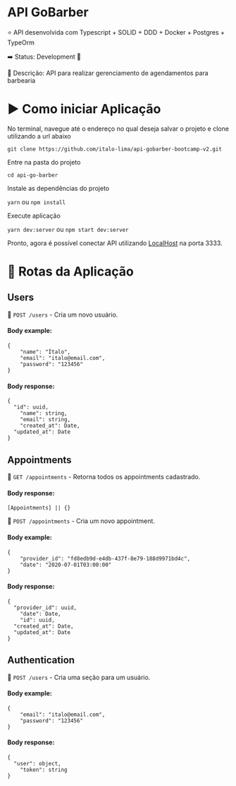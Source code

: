 # API GoBarber 

:star: API desenvolvida com Typescript + SOLID + DDD + Docker + Postgres + TypeOrm

:arrow_right: Status: Development :wrench:

:triangular_flag_on_post: Descrição: API para realizar gerenciamento de agendamentos para barbearia

# :arrow_forward: Como iniciar Aplicação

No terminal, navegue até o endereço no qual deseja salvar o projeto e clone utilizando a url abaixo

`git clone https://github.com/italo-lima/api-gobarber-bootcamp-v2.git`

Entre na pasta do projeto

`cd api-go-barber`

Instale as dependências do projeto

`yarn` ou `npm install`

Execute aplicação

`yarn dev:server` ou `npm start dev:server`

Pronto, agora é possível conectar API utilizando [LocalHost](http://localhost:3333 "API GoBarber") na porta 3333.

# :twisted_rightwards_arrows: Rotas da Aplicação

## Users 

:paperclip: `POST /users` - Cria um novo usuário.

#### Body example:

```
{
	"name": "Ítalo",
	"email": "italo@email.com",
	"password": "123456"
}
```

#### Body response:

```
{
  "id": uuid,
	"name": string,
	"email": string,
	"created_at": Date,
  "updated_at": Date
}
```

## Appointments 

:paperclip: `GET /appointments` - Retorna todos os appointments cadastrado.

#### Body response:

``` [Appointments] || {} ```

:paperclip: `POST /appointments` - Cria um novo appointment.

#### Body example:

```
{
	"provider_id": "fd8edb9d-e4db-437f-8e79-188d9971bd4c",
	"date": "2020-07-01T03:00:00"
}
```

#### Body response:

```
{
  "provider_id": uuid,
	"date": Date,
	"id": uuid,
  "created_at": Date,
  "updated_at": Date
}
```

## Authentication

:paperclip: `POST /users` - Cria uma seção para um usuário.

#### Body example:

```
{
	"email": "italo@email.com",
	"password": "123456"
}
```

#### Body response:

```
{
  "user": object,
	"token": string
}
```
